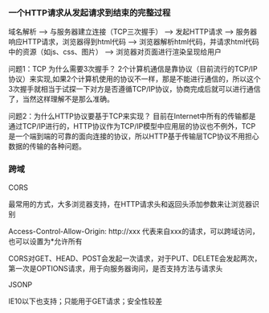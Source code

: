 ### 一个HTTP请求从发起请求到结束的完整过程

域名解析 —> 与服务器建立连接（TCP三次握手） —> 发起HTTP请求 —> 服务器响应HTTP请求，浏览器得到html代码 —> 浏览器解析html代码，并请求html代码中的资源（如js、css、图片） —> 浏览器对页面进行渲染呈现给用户

问题1：TCP 为什么需要3次握手？
2个计算机通信是靠协议（目前流行的TCP/IP协议）来实现,如果2个计算机使用的协议不一样，那是不能进行通信的，所以这个3次握手就相当于试探一下对方是否遵循TCP/IP协议，协商完成后就可以进行通信了，当然这样理解不是那么准确。

问题2：为什么HTTP协议要基于TCP来实现？
目前在Internet中所有的传输都是通过TCP/IP进行的，HTTP协议作为TCP/IP模型中应用层的协议也不例外，TCP是一个端到端的可靠的面向连接的协议，所以HTTP基于传输层TCP协议不用担心数据的传输的各种问题。

### 跨域

CORS

最常用的方式，大多浏览器支持，在HTTP请求头和返回头添加参数来让浏览器识别

Access-Control-Allow-Origin: http://xxx 代表来自xxx的请求，可以跨域访问，也可以设置为*允许所有

CORS对GET、HEAD、POST会发起一次请求，对于PUT、DELETE会发起两次，第一次是OPTIONS请求，用于向服务器询问，是否支持方法与请求头

JSONP

IE10以下也支持；只能用于GET请求；安全性较差